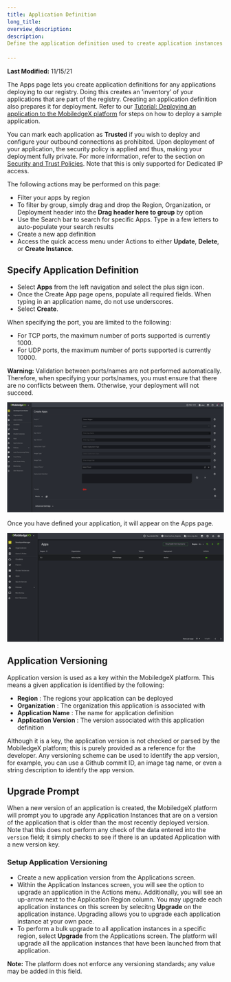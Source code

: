 ```yaml
---
title: Application Definition
long_title:
overview_description:
description:
Define the application definition used to create application instances that can be deployed on MobiledgeX

---
```


**Last Modified:** 11/15/21

The Apps page lets you create application definitions for any applications deploying to our registry. Doing this creates an ’inventory’ of your applications that are part of the registry. Creating an application definition also prepares it for deployment. Refer to our [Tutorial: Deploying an application to the MobiledgeX platform](/developer/services/computer-vision/cv-deployment/index.md) for steps on how to deploy a sample application.

You can mark each application as **Trusted** if you wish to deploy and configure your outbound connections as prohibited. Upon deployment of your application, the security policy is applied and thus, making your deployment fully private. For more information, refer to the section on [Security and Trust Policies](/developer/deployments/security/index.md). Note that this is only supported for Dedicated IP access.

The following actions may be performed on this page:

- Filter your apps by region
- To filter by group, simply drag and drop the Region, Organization, or Deployment header into the **Drag header here to group** by option
- Use the Search bar to search for specific Apps. Type in a few letters to auto-populate your search results
- Create a new app definition
- Access the quick access menu under Actions to either **Update**, **Delete**, or **Create Instance**.

## Specify Application Definition


- Select **Apps** from the left navigation and select the plus sign icon.
- Once the Create App page opens, populate all required fields. When typing in an application name, do not use underscores.
- Select **Create**.


When specifying the port, you are limited to the following:

- For TCP ports, the maximum number of ports supported is currently 1000.
- For UDP ports, the maximum number of ports supported is currently 10000.

**Warning:** Validation between ports/names are not performed automatically. Therefore, when specifying your ports/names, you must ensure that there are no conflicts between them. Otherwise, your deployment will not succeed.

![Create Apps Screen](/developer/assets/developer-ui-guide/create-apps.png "Create Apps Screen")

Once you have defined your application, it will appear on the Apps page.

![Application Definition list](/developer/assets/developer-ui-guide/apps-list.png "Application Definition list")

## Application Versioning

Application version is used as a key within the MobiledgeX platform. This means a given application is identified by the following:

- **Region** : The regions your application can be deployed
- **Organization** : The organization this application is associated with
- **Application Name** : The name for application definition
- **Application Version** : The version associated with this application definition


Although it is a key, the application version is not checked or parsed by the MobiledgeX platform; this is purely provided as a reference for the developer. Any versioning scheme can be used to identify the app version, for example, you can use a Github commit ID, an image tag name, or even a string description to identify the app version.

## Upgrade Prompt

When a new version of an application is created, the MobiledgeX platform will prompt you to upgrade any Application Instances that are on a version of the application that is older than the most recently deployed version. Note that this does not perform any check of the data entered into the `version` field; it simply checks to see if there is an updated Application with a new version key.

### Setup Application Versioning


- Create a new application version from the Applications screen.
- Within the Application Instances screen, you will see the option to upgrade an application in the Actions menu. Additionally, you will see an up-arrow next to the Application Region column. You may upgrade each application instances on this screen by selecitng **Upgrade** on the application instance. Upgrading allows you to upgrade each application instance at your own pace.
- To perform a bulk upgrade to all application instances in a specific region, select **Upgrade** from the Applications screen. The platform will upgrade all the application instances that have been launched from that application.


**Note:** The platform does not enforce any versioning standards; any value may be added in this field.

